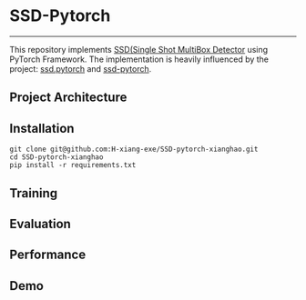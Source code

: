 # SSD-Pytorch
***
This repository implements [SSD(Single Shot MultiBox Detector](https://github.com/H-xiang-exe/SSD-pytorch-xianghao) 
using PyTorch Framework. The implementation is heavily influenced by the project: 
[ssd.pytorch](https://github.com/amdegroot/ssd.pytorch) and [ssd-pytorch](https://github.com/bubbliiiing/ssd-pytorch).

## Project Architecture


## Installation
```shell
git clone git@github.com:H-xiang-exe/SSD-pytorch-xianghao.git
cd SSD-pytorch-xianghao
pip install -r requirements.txt
```

## Training

## Evaluation

## Performance

## Demo

